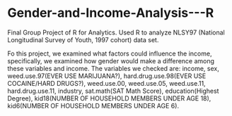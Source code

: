 # Gender-and-Income-Analysis---R

Final Group Project of R for Analytics.
Used R to analyze NLSY97 (National Longitudinal Survey of Youth, 1997 cohort) data set.

Fo this project, we examined what factors could influence the income, specifically, we examined how gender would make a difference among these variables and income. The variables we checked are: income, sex, weed.use.97(EVER USE MARIJUANA?), hard.drug.use.98(EVER USE COCAINE/HARD DRUGS?), weed.use.00, weed.use.05, weed.use.11, hard.drug.use.11, industry, sat.math(SAT Math Score), education(Highest Degree), kid18(NUMBER OF HOUSEHOLD MEMBERS UNDER AGE 18), kid6(NUMBER OF HOUSEHOLD MEMBERS UNDER AGE 6).
